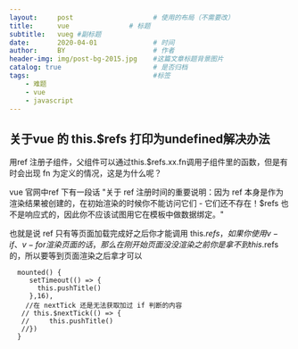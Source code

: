 ```yaml
---
layout:     post                    # 使用的布局（不需要改）
title:      vue               # 标题 
subtitle:   vueg #副标题
date:       2020-04-01              # 时间
author:     BY                      # 作者
header-img: img/post-bg-2015.jpg    #这篇文章标题背景图片
catalog: true                       # 是否归档
tags:                               #标签
    - 难题
    - vue
    - javascript
---
```


## 关于vue 的 this.$refs 打印为undefined解决办法
用ref 注册子组件，父组件可以通过this.$refs.xx.fn调用子组件里的函数，但是有时会出现 fn 为定义的情况，这是为什么呢？

vue 官网中ref 下有一段话  "关于 ref 注册时间的重要说明：因为 ref 本身是作为渲染结果被创建的，在初始渲染的时候你不能访问它们 - 它们还不存在！$refs 也不是响应式的，因此你不应该试图用它在模板中做数据绑定。"

也就是说 ref 只有等页面加载完成好之后你才能调用 this.$refs ，如果你使用v-if 、v-for渲染页面的话，那么在刚开始页面没没渲染之前你是拿不到this.$refs 的，所以要等到页面渲染之后拿才可以



      mounted() {
         setTimeout(() => {
           this.pushTitle()  
         },16),
        //在 nextTick 还是无法获取加过 if 判断的内容
       // this.$nextTick(() => {
       //     this.pushTitle()  
       //})
      }



